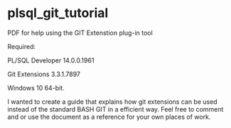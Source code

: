 # plsql_git_tutorial
PDF for help using the GIT Extenstion plug-in tool

Required:

PL/SQL Developer 14.0.0.1961 

Git Extensions 3.3.1.7897 

Windows 10 64-bit.

I wanted to create a guide that explains how git extensions can be used instead of the standard BASH GIT in a efficient way. 
Feel free to comment and or use the document as a reference for your own places of work.
